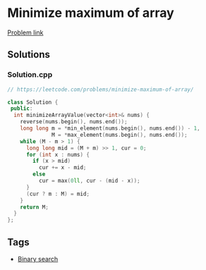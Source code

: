 # Minimize maximum of array

[Problem link](https://leetcode.com/problems/minimize-maximum-of-array/)

## Solutions


### Solution.cpp
```cpp
// https://leetcode.com/problems/minimize-maximum-of-array/

class Solution {
 public:
  int minimizeArrayValue(vector<int>& nums) {
    reverse(nums.begin(), nums.end());
    long long m = *min_element(nums.begin(), nums.end()) - 1,
              M = *max_element(nums.begin(), nums.end());
    while (M - m > 1) {
      long long mid = (M + m) >> 1, cur = 0;
      for (int x : nums) {
        if (x > mid)
          cur += x - mid;
        else
          cur = max(0ll, cur - (mid - x));
      }
      (cur ? m : M) = mid;
    }
    return M;
  }
};
```
## Tags

* [Binary search](/README.md#Binary_search)
